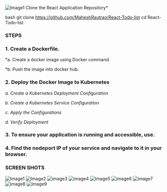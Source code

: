 ![Image1](https://github.com/user-attachments/assets/b4924aad-e994-41d7-8452-eb3af5c9ab50)
Clone the React Application Repository*

bash
git clone https://github.com/MaheshRautrao/React-Todo-list
cd React-Todo-list

### STEPS

### 1. Create a Dockerfile.

   *a. Create a docker image using Docker command.
   
   *b. Push the image into docker hub.



### 2. Deploy the Docker Image to Kubernetes




*a. Create a Kubernetes Deployment Configuration*



*b. Create a Kubernetes Service Configuration*



*c. Apply the Configurations*




*d. Verify Deployment*

### 3. To ensure your application is running and accessible, use.



### 4. Find the nodeport IP of your service and navigate to it in your browser.

### SCREEN SHOTS



![Image1](https://github.com/user-attachments/assets/955ef91c-e24a-41f8-9e9e-80003b356514)
![Image2](https://github.com/user-attachments/assets/1a4babee-2fec-409c-b96a-db62490ed552)
![image3](https://github.com/user-attachments/assets/ae2cdf27-b645-4532-9edb-1b714e00b1ad)
![image4](https://github.com/user-attachments/assets/a06cedb0-60c4-46fa-853f-599b219b4f0b)
![Image5](https://github.com/user-attachments/assets/1f0a9b40-7d99-40f8-8135-8b2da2052c45)
![image6](https://github.com/user-attachments/assets/37656efe-2b48-4e55-bece-68d72d27ecfa)
![image7](https://github.com/user-attachments/assets/70cb2ff6-dedd-402c-9759-e33b13386cfa)
![image8](https://github.com/user-attachments/assets/79b89665-a226-4243-9fc1-471cd76d4495)
![image9](https://github.com/user-attachments/assets/a8e90a3d-1d77-4d9c-b3f4-cdb83a470dca)








